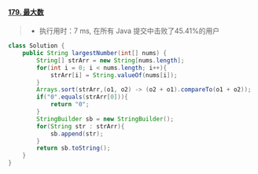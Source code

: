 #### [179. 最大数](https://leetcode-cn.com/problems/largest-number/)

> - 执行用时：7 ms, 在所有 Java 提交中击败了45.41%的用户

```java
class Solution {
    public String largestNumber(int[] nums) {
        String[] strArr = new String[nums.length];
        for(int i = 0; i < nums.length; i++){
            strArr[i] = String.valueOf(nums[i]);
        }
        Arrays.sort(strArr,(o1, o2) -> (o2 + o1).compareTo(o1 + o2));
        if("0".equals(strArr[0])){
            return "0";
        }
        StringBuilder sb = new StringBuilder();
        for(String str : strArr){
            sb.append(str);
        }
        return sb.toString();
    }
}

```

